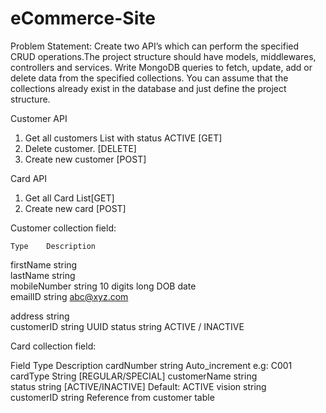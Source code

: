 # eCommerce-Site

Problem Statement:
Create two API’s which can perform the specified CRUD operations.The project structure should have models, middlewares, controllers and services. Write MongoDB queries to fetch, update, add or delete data from the specified collections. You can assume that the collections already exist in the database and just define the project structure.

   Customer API

1.	Get all customers List with status ACTIVE [GET]
2.	Delete customer. [DELETE]
3.	Create new customer [POST]


   Card API
1.	Get all Card List[GET]
2.	Create new card [POST]


Customer collection field:


	Type	Description
firstName	string	
lastName	string	
mobileNumber	string	10 digits long
DOB	date	
emailID	string	abc@xyz.com

address	string	
customerID	string	UUID
status	string	ACTIVE / INACTIVE







Card collection field:
 
Field	Type	Description
cardNumber	string	Auto_increment e.g: C001
cardType	String	[REGULAR/SPECIAL]
customerName	string	
status	string [ACTIVE/INACTIVE]	Default: ACTIVE
vision	string	
customerID	string	Reference from customer table

